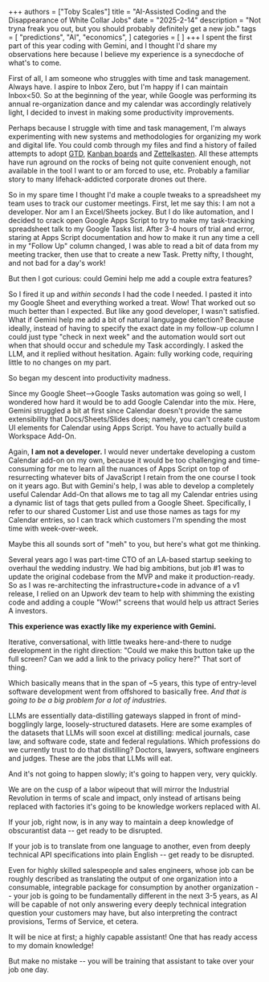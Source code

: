 +++
authors = ["Toby Scales"]
title = "AI-Assisted Coding and the Disappearance of White Collar Jobs"
date = "2025-2-14"
description = "Not tryna freak you out, but you should probably definitely get a new job."
tags = [
    "predictions",
    "AI",
    "economics",
]
categories = [
]
+++
I spent the first part of this year coding with Gemini, and I thought I'd share my observations here because I believe my experience is a synecdoche of what's to come. 

First of all, I am someone who struggles with time and task management. Always have. I aspire to Inbox Zero, but I'm happy if I can maintain Inbox<50. So at the beginning of the year, while Google was performing its annual re-organization dance and my calendar was accordingly relatively light, I decided to invest in making some productivity improvements.

Perhaps because I struggle with time and task management, I'm always experimenting with new systems and methodologies for organizing my work and digital life. You could comb through my files and find a history of failed attempts to adopt [GTD](https://gettingthingsdone.com/), [Kanban boards](https://kanbantool.com/kanban-board) and [Zettelkasten](https://zettelkasten.de/overview/). All these attempts have run aground on the rocks of being not quite convenient enough, not available in the tool I want to or am forced to use, etc. Probably a familiar story to many lifehack-addicted corporate drones out there.

So in my spare time I thought I'd make a couple tweaks to a spreadsheet my team uses to track our customer meetings. First, let me say this: I am not a developer. Nor am I an Excel/Sheets jockey. But I do like automation, and I decided to crack open Google Apps Script to try to make my task-tracking spreadsheet talk to my Google Tasks list. After 3-4 hours of trial and error, staring at Apps Script documentation and how to make it run any time a cell in my "Follow Up" column changed, I was able to read a bit of data from my meeting tracker, then use that to create a new Task. Pretty nifty, I thought, and not bad for a day's work!

But then I got curious: could Gemini help me add a couple extra features? 

So I fired it up and *within seconds* I had the code I needed. I pasted it into my Google Sheet and everything worked a treat. Wow! That worked out so much better than I expected. But like any good developer, I wasn't satisfied. What if Gemini help me add a bit of natural langugage detection? Because ideally, instead of having to specify the exact date in my follow-up column I could just type "check in next week" and the automation would sort out when that should occur and schedule my Task accordingly. I asked the LLM, and it replied without hesitation. Again: fully working code, requiring little to no changes on my part. 

So began my descent into productivity madness. 

Since my Google Sheet-->Google Tasks automation was going so well, I wondered how hard it would be to add Google Calendar into the mix. Here, Gemini struggled a bit at first since Calendar doesn't provide the same extensibility that Docs/Sheets/Slides does; namely, you can't create custom UI elements for Calendar using Apps Script. You have to actually build a Workspace Add-On.

Again, **I am not a developer.** I would never undertake developing a custom Calendar add-on on my own, because it would be too challenging and time-consuming for me to learn all the nuances of Apps Script on top of resurrecting whatever bits of JavaScript I retain from the one course I took on it years ago. But with Gemini's help, I was able to develop a completely useful Calendar Add-On that allows me to tag all my Calendar entries using a dynamic list of tags that gets pulled from a Google Sheet. Specifically, I refer to our shared Customer List and use those names as tags for my Calendar entries, so I can track which customers I'm spending the most time with week-over-week.

Maybe this all sounds sort of "meh" to you, but here's what got me thinking.

Several years ago I was part-time CTO of an LA-based startup seeking to overhaul the wedding industry. We had big ambitions, but job #1 was to update the original codebase from the MVP and make it production-ready. So as I was re-architecting the infrastructure+code in advance of a v1 release, I relied on an Upwork dev team to help with shimming the existing code and adding a couple "Wow!" screens that would help us attract Series A investors. 

**This experience was exactly like my experience with Gemini.**

Iterative, conversational, with little tweaks here-and-there to nudge development in the right direction: "Could we make this button take up the full screen? Can we add a link to the privacy policy here?" That sort of thing. 

Which basically means that in the span of ~5 years, this type of entry-level software development went from offshored to basically free. _And that is going to be a big problem for a lot of industries._

LLMs are essentially data-distilling gateways slapped in front of mind-bogglingly large, loosely-structured datasets. Here are some examples of the datasets that LLMs will soon excel at distilling: medical journals, case law, and software code, state and federal regulations. Which professions do we currently trust to do that distilling? Doctors, lawyers, software engineers and judges. These are the jobs that LLMs will eat. 

And it's not going to happen slowly; it's going to happen very, very quickly.

We are on the cusp of a labor wipeout that will mirror the Industrial Revolution in terms of scale and impact, only instead of artisans being replaced with factories it's going to be knowledge workers replaced with AI. 

If your job, right now, is in any way to maintain a deep knowledge of obscurantist data -- get ready to be disrupted.

If your job is to translate from one language to another, even from deeply technical API specifications into plain English -- get ready to be disrupted.

Even for highly skilled salespeople and sales engineers, whose job can be roughly described as translating the output of one organization into a consumable, integrable package for consumption by another organization -- your job is going to be fundamentally different in the next 3-5 years, as AI will be capable of not only answering every deeply technical integration question your customers may have, but also interpreting the contract provisions, Terms of Service, et cetera. 

It will be nice at first; a highly capable assistant! One that has ready access to my domain knowledge! 

But make no mistake -- you will be training that assistant to take over your job one day. 

